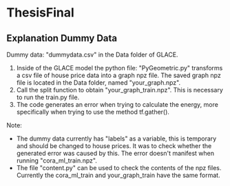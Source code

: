 # ThesisFinal
## Explanation Dummy Data
Dummy data: "dummydata.csv" in the Data folder of GLACE.

1) Inside of the GLACE model the python file: "PyGeometric.py" transforms a csv file of house price data into a graph npz file. The saved graph npz file is located in the Data folder, named "your_graph.npz".
2) Call the split function to obtain "your_graph_train.npz". This is necessary to run the train.py file.
3) The code generates an error when trying to calculate the energy, more specifically when trying to use the method tf.gather().


Note: 
- The dummy data currently has "labels" as a variable, this is temporary and should be changed to house prices. It was to check whether the generated error was caused by this. The error doesn't manifest when running "cora_ml_train.npz".
- The file "content.py" can be used to check the contents of the npz files. Currently the cora_ml_train and your_graph_train have the same format.
